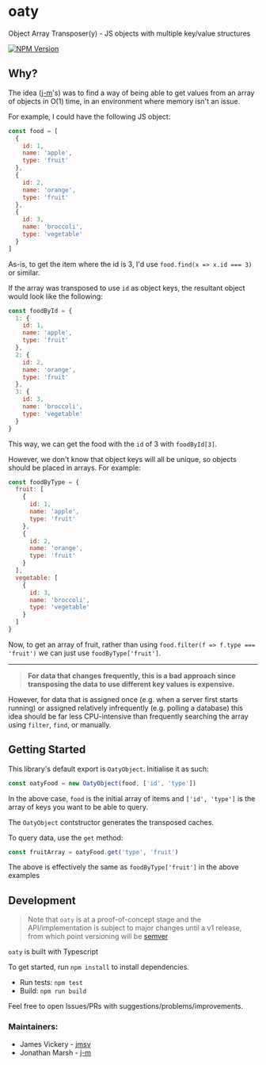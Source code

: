 # oaty

Object Array Transposer(y) - JS objects with multiple key/value structures

[![NPM Version](https://img.shields.io/npm/v/oaty.svg)](https://npmjs.org/package/oaty)

## Why?

The idea ([j-m](https://github.com/j-m)'s) was to find a way of being able to get values from an array of objects in O(1) time, in an environment where memory isn't an issue.

For example, I could have the following JS object:

```javascript
const food = [
  {
    id: 1,
    name: 'apple',
    type: 'fruit'
  },
  {
    id: 2,
    name: 'orange',
    type: 'fruit'
  },
  {
    id: 3,
    name: 'broccoli',
    type: 'vegetable'
  }
]
```

As-is, to get the item where the id is 3, I'd use `food.find(x => x.id === 3)` or similar.

If the array was transposed to use `id` as object keys, the resultant object would look like the following:

```javascript
const foodById = {
  1: {
    id: 1,
    name: 'apple',
    type: 'fruit'
  },
  2: {
    id: 2,
    name: 'orange',
    type: 'fruit'
  },
  3: {
    id: 3,
    name: 'broccoli',
    type: 'vegetable'
  }
}
```

This way, we can get the food with the `id` of 3 with `foodById[3]`.

However, we don't know that object keys will all be unique, so objects should be placed in arrays. For example:

```javascript
const foodByType = {
  fruit: [
    {
      id: 1,
      name: 'apple',
      type: 'fruit'
    },
    {
      id: 2,
      name: 'orange',
      type: 'fruit'
    }
  ],
  vegetable: [
    {
      id: 3,
      name: 'broccoli',
      type: 'vegetable'
    }
  ]
}
```

Now, to get an array of fruit, rather than using `food.filter(f => f.type === 'fruit')` we can just use `foodByType['fruit']`.

---

> __For data that changes frequently, this is a bad approach since transposing the data to use different key values is expensive.__

However, for data that is assigned once (e.g. when a server first starts running) or assigned relatively infrequently (e.g. polling a database) this idea should be far less CPU-intensive than frequently searching the array using `filter`, `find`, or manually.

## Getting Started

This library's default export is `OatyObject`. Initialise it as such:

```javascript
const oatyFood = new OatyObject(food, ['id', 'type'])
```

In the above case, `food` is the initial array of items and `['id', 'type']` is the array of keys you want to be able to query.

The `OatyObject` contstructor generates the transposed caches.

To query data, use the `get` method:

```javascript
const fruitArray = oatyFood.get('type', 'fruit')
```

The above is effectively the same as `foodByType['fruit']` in the above examples

## Development

> Note that `oaty` is at a proof-of-concept stage and the API/implementation is subject to major changes until a v1 release, from which point versioning will be [semver](https://semver.org)

`oaty` is built with Typescript

To get started, run `npm install` to install dependencies.

- Run tests: `npm test`
- Build: `npm run build`

Feel free to open Issues/PRs with suggestions/problems/improvements.

### Maintainers:

- James Vickery - [jmsv](https://github.com/jmsv)
- Jonathan Marsh - [j-m](https://github.com/j-m)
